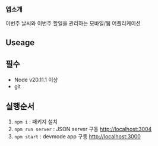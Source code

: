 ### 앱소개

이번주 날씨와 이번주 할일을 관리하는 모바일/웹 어플리케이션

## Useage

## 필수
- Node v20.11.1 이상
- git

## 실행순서
1. `npm i` : 패키지 설치
2. `npm run server` : JSON server 구동 [http://localhost:3004](http://localhost:3004)
3. `npm start` : devmode app 구동 [http://localhost:3000](http://localhost:3000)

